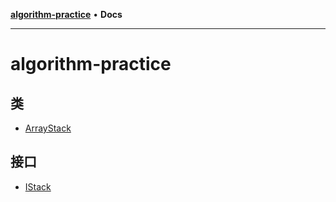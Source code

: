 [**algorithm-practice**](README.md) • **Docs**

***

# algorithm-practice

## 类

- [ArrayStack](classes/ArrayStack.md)

## 接口

- [IStack](interfaces/IStack.md)

